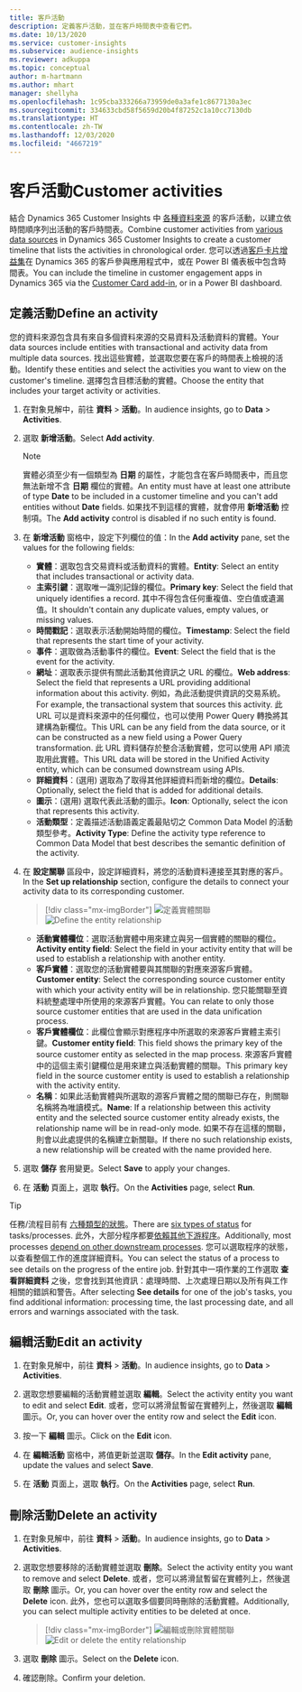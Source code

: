 ```yaml
---
title: 客戶活動
description: 定義客戶活動，並在客戶時間表中查看它們。
ms.date: 10/13/2020
ms.service: customer-insights
ms.subservice: audience-insights
ms.reviewer: adkuppa
ms.topic: conceptual
author: m-hartmann
ms.author: mhart
manager: shellyha
ms.openlocfilehash: 1c95cba333266a73959de0a3afe1c8677130a3ec
ms.sourcegitcommit: 334633cbd58f5659d20b4f87252c1a10cc7130db
ms.translationtype: HT
ms.contentlocale: zh-TW
ms.lasthandoff: 12/03/2020
ms.locfileid: "4667219"
---
```

# <a name="customer-activities"></a><span data-ttu-id="ca864-103">客戶活動</span><span class="sxs-lookup"><span data-stu-id="ca864-103">Customer activities</span></span>

<span data-ttu-id="ca864-104">結合 Dynamics 365 Customer Insights 中 [各種資料來源](data-sources.md) 的客戶活動，以建立依時間順序列出活動的客戶時間表。</span><span class="sxs-lookup"><span data-stu-id="ca864-104">Combine customer activities from [various data sources](data-sources.md) in Dynamics 365 Customer Insights to create a customer timeline that lists the activities in chronological order.</span></span> <span data-ttu-id="ca864-105">您可以透過[客戶卡片增益集](customer-card-add-in.md)在 Dynamics 365 的客戶參與應用程式中，或在 Power BI 儀表板中包含時間表。</span><span class="sxs-lookup"><span data-stu-id="ca864-105">You can include the timeline in customer engagement apps in Dynamics 365 via the [Customer Card add-in](customer-card-add-in.md), or in a Power BI dashboard.</span></span>

## <a name="define-an-activity"></a><span data-ttu-id="ca864-106">定義活動</span><span class="sxs-lookup"><span data-stu-id="ca864-106">Define an activity</span></span>

<span data-ttu-id="ca864-107">您的資料來源包含具有來自多個資料來源的交易資料及活動資料的實體。</span><span class="sxs-lookup"><span data-stu-id="ca864-107">Your data sources include entities with transactional and activity data from multiple data sources.</span></span> <span data-ttu-id="ca864-108">找出這些實體，並選取您要在客戶的時間表上檢視的活動。</span><span class="sxs-lookup"><span data-stu-id="ca864-108">Identify these entities and select the activities you want to view on the customer's timeline.</span></span> <span data-ttu-id="ca864-109">選擇包含目標活動的實體。</span><span class="sxs-lookup"><span data-stu-id="ca864-109">Choose the entity that includes your target activity or activities.</span></span>

1. <span data-ttu-id="ca864-110">在對象見解中，前往 **資料** > **活動**。</span><span class="sxs-lookup"><span data-stu-id="ca864-110">In audience insights, go to **Data** > **Activities**.</span></span>

1. <span data-ttu-id="ca864-111">選取 **新增活動**。</span><span class="sxs-lookup"><span data-stu-id="ca864-111">Select **Add activity**.</span></span>

   > [!NOTE]
   > <span data-ttu-id="ca864-112">實體必須至少有一個類型為 **日期** 的屬性，才能包含在客戶時間表中，而且您無法新增不含 **日期** 欄位的實體。</span><span class="sxs-lookup"><span data-stu-id="ca864-112">An entity must have at least one attribute of type **Date** to be included in a customer timeline and you can't add entities without **Date** fields.</span></span> <span data-ttu-id="ca864-113">如果找不到這樣的實體，就會停用 **新增活動** 控制項。</span><span class="sxs-lookup"><span data-stu-id="ca864-113">The **Add activity** control is disabled if no such entity is found.</span></span>

1. <span data-ttu-id="ca864-114">在 **新增活動** 窗格中，設定下列欄位的值：</span><span class="sxs-lookup"><span data-stu-id="ca864-114">In the **Add activity** pane, set the values for the following fields:</span></span>

   - <span data-ttu-id="ca864-115">**實體**：選取包含交易資料或活動資料的實體。</span><span class="sxs-lookup"><span data-stu-id="ca864-115">**Entity**: Select an entity that includes transactional or activity data.</span></span>
   - <span data-ttu-id="ca864-116">**主索引鍵**：選取唯一識別記錄的欄位。</span><span class="sxs-lookup"><span data-stu-id="ca864-116">**Primary key**: Select the field that uniquely identifies a record.</span></span> <span data-ttu-id="ca864-117">其中不得包含任何重複值、空白值或遺漏值。</span><span class="sxs-lookup"><span data-stu-id="ca864-117">It shouldn't contain any duplicate values, empty values, or missing values.</span></span>
   - <span data-ttu-id="ca864-118">**時間戳記**：選取表示活動開始時間的欄位。</span><span class="sxs-lookup"><span data-stu-id="ca864-118">**Timestamp**: Select the field that represents the start time of your activity.</span></span>
   - <span data-ttu-id="ca864-119">**事件**：選取做為活動事件的欄位。</span><span class="sxs-lookup"><span data-stu-id="ca864-119">**Event**: Select the field that is the event for the activity.</span></span>
   - <span data-ttu-id="ca864-120">**網址**：選取表示提供有關此活動其他資訊之 URL 的欄位。</span><span class="sxs-lookup"><span data-stu-id="ca864-120">**Web address**: Select the field that represents a URL providing additional information about this activity.</span></span> <span data-ttu-id="ca864-121">例如，為此活動提供資訊的交易系統。</span><span class="sxs-lookup"><span data-stu-id="ca864-121">For example, the transactional system that sources this activity.</span></span> <span data-ttu-id="ca864-122">此 URL 可以是資料來源中的任何欄位，也可以使用 Power Query 轉換將其建構為新欄位。</span><span class="sxs-lookup"><span data-stu-id="ca864-122">This URL can be any field from the data source, or it can be constructed as a new field using a Power Query transformation.</span></span> <span data-ttu-id="ca864-123">此 URL 資料儲存於整合活動實體，您可以使用 API 順流取用此實體。</span><span class="sxs-lookup"><span data-stu-id="ca864-123">This URL data will be stored in the Unified Activity entity, which can be consumed downstream using APIs.</span></span>
   - <span data-ttu-id="ca864-124">**詳細資料**：(選用) 選取為了取得其他詳細資料而新增的欄位。</span><span class="sxs-lookup"><span data-stu-id="ca864-124">**Details**: Optionally, select the field that is added for additional details.</span></span>
   - <span data-ttu-id="ca864-125">**圖示**：(選用) 選取代表此活動的圖示。</span><span class="sxs-lookup"><span data-stu-id="ca864-125">**Icon**: Optionally, select the icon that represents this activity.</span></span>
   - <span data-ttu-id="ca864-126">**活動類型**：定義描述活動語義定義最貼切之 Common Data Model 的活動類型參考。</span><span class="sxs-lookup"><span data-stu-id="ca864-126">**Activity Type**: Define the activity type reference to Common Data Model that best describes the semantic definition of the activity.</span></span>

1. <span data-ttu-id="ca864-127">在 **設定關聯** 區段中，設定詳細資料，將您的活動資料連接至其對應的客戶。</span><span class="sxs-lookup"><span data-stu-id="ca864-127">In the **Set up relationship** section, configure the details to connect your activity data to its corresponding customer.</span></span>

   > [!div class="mx-imgBorder"]
   > <span data-ttu-id="ca864-128">![定義實體關聯](media/activities-entities-define.png "定義實體關聯")</span><span class="sxs-lookup"><span data-stu-id="ca864-128">![Define the entity relationship](media/activities-entities-define.png "Define the entity relationship")</span></span>

    - <span data-ttu-id="ca864-129">**活動實體欄位**：選取活動實體中用來建立與另一個實體的關聯的欄位。</span><span class="sxs-lookup"><span data-stu-id="ca864-129">**Activity entity field**: Select the field in your activity entity that will be used to establish a relationship with another entity.</span></span>
    - <span data-ttu-id="ca864-130">**客戶實體**：選取您的活動實體要與其關聯的對應來源客戶實體。</span><span class="sxs-lookup"><span data-stu-id="ca864-130">**Customer entity**: Select the corresponding source customer entity with which your activity entity will be in relationship.</span></span> <span data-ttu-id="ca864-131">您只能關聯至資料統整處理中所使用的來源客戶實體。</span><span class="sxs-lookup"><span data-stu-id="ca864-131">You can relate to only those source customer entities that are used in the data unification process.</span></span>
    - <span data-ttu-id="ca864-132">**客戶實體欄位**：此欄位會顯示對應程序中所選取的來源客戶實體主索引鍵。</span><span class="sxs-lookup"><span data-stu-id="ca864-132">**Customer entity field**: This field shows the primary key of the source customer entity as selected in the map process.</span></span> <span data-ttu-id="ca864-133">來源客戶實體中的這個主索引鍵欄位是用來建立與活動實體的關聯。</span><span class="sxs-lookup"><span data-stu-id="ca864-133">This primary key field in the source customer entity is used to establish a relationship with the activity entity.</span></span>
    - <span data-ttu-id="ca864-134">**名稱**：如果此活動實體與所選取的源客戶實體之間的關聯已存在，則關聯名稱將為唯讀模式。</span><span class="sxs-lookup"><span data-stu-id="ca864-134">**Name**: If a relationship between this activity entity and the selected source customer entity already exists, the relationship name will be in read-only mode.</span></span> <span data-ttu-id="ca864-135">如果不存在這樣的關聯，則會以此處提供的名稱建立新關聯。</span><span class="sxs-lookup"><span data-stu-id="ca864-135">If there no such relationship exists, a new relationship will be created with the name provided here.</span></span>

1. <span data-ttu-id="ca864-136">選取 **儲存** 套用變更。</span><span class="sxs-lookup"><span data-stu-id="ca864-136">Select **Save** to apply your changes.</span></span>

1. <span data-ttu-id="ca864-137">在 **活動** 頁面上，選取 **執行**。</span><span class="sxs-lookup"><span data-stu-id="ca864-137">On the **Activities** page, select **Run**.</span></span>

> [!TIP]
> <span data-ttu-id="ca864-138">任務/流程目前有 [六種類型的狀態](system.md#status-types)。</span><span class="sxs-lookup"><span data-stu-id="ca864-138">There are [six types of status](system.md#status-types) for tasks/processes.</span></span> <span data-ttu-id="ca864-139">此外，大部分程序都要[依賴其他下游程序](system.md#refresh-policies)。</span><span class="sxs-lookup"><span data-stu-id="ca864-139">Additionally, most processes [depend on other downstream processes](system.md#refresh-policies).</span></span> <span data-ttu-id="ca864-140">您可以選取程序的狀態，以查看整個工作的進度詳細資料。</span><span class="sxs-lookup"><span data-stu-id="ca864-140">You can select the status of a process to see details on the progress of the entire job.</span></span> <span data-ttu-id="ca864-141">針對其中一項作業的工作選取 **查看詳細資料** 之後，您會找到其他資訊：處理時間、上次處理日期以及所有與工作相關的錯誤和警告。</span><span class="sxs-lookup"><span data-stu-id="ca864-141">After selecting **See details** for one of the job's tasks, you find additional information: processing time, the last processing date, and all errors and warnings associated with the task.</span></span>

## <a name="edit-an-activity"></a><span data-ttu-id="ca864-142">編輯活動</span><span class="sxs-lookup"><span data-stu-id="ca864-142">Edit an activity</span></span>

1. <span data-ttu-id="ca864-143">在對象見解中，前往 **資料** > **活動**。</span><span class="sxs-lookup"><span data-stu-id="ca864-143">In audience insights, go to **Data** > **Activities**.</span></span>

2. <span data-ttu-id="ca864-144">選取您想要編輯的活動實體並選取 **編輯**。</span><span class="sxs-lookup"><span data-stu-id="ca864-144">Select the activity entity you want to edit and select **Edit**.</span></span> <span data-ttu-id="ca864-145">或者，您可以將滑鼠暫留在實體列上，然後選取 **編輯** 圖示。</span><span class="sxs-lookup"><span data-stu-id="ca864-145">Or, you can hover over the entity row and select the **Edit** icon.</span></span>

3. <span data-ttu-id="ca864-146">按一下 **編輯** 圖示。</span><span class="sxs-lookup"><span data-stu-id="ca864-146">Click on the **Edit** icon.</span></span>

4. <span data-ttu-id="ca864-147">在 **編輯活動** 窗格中，將值更新並選取 **儲存**。</span><span class="sxs-lookup"><span data-stu-id="ca864-147">In the **Edit activity** pane, update the values and select **Save**.</span></span>

5. <span data-ttu-id="ca864-148">在 **活動** 頁面上，選取 **執行**。</span><span class="sxs-lookup"><span data-stu-id="ca864-148">On the **Activities** page, select **Run**.</span></span>

## <a name="delete-an-activity"></a><span data-ttu-id="ca864-149">刪除活動</span><span class="sxs-lookup"><span data-stu-id="ca864-149">Delete an activity</span></span>

1. <span data-ttu-id="ca864-150">在對象見解中，前往 **資料** > **活動**。</span><span class="sxs-lookup"><span data-stu-id="ca864-150">In audience insights, go to **Data** > **Activities**.</span></span>

2. <span data-ttu-id="ca864-151">選取您想要移除的活動實體並選取 **刪除**。</span><span class="sxs-lookup"><span data-stu-id="ca864-151">Select the activity entity you want to remove and select **Delete**.</span></span> <span data-ttu-id="ca864-152">或者，您可以將滑鼠暫留在實體列上，然後選取 **刪除** 圖示。</span><span class="sxs-lookup"><span data-stu-id="ca864-152">Or, you can hover over the entity row and select the **Delete** icon.</span></span> <span data-ttu-id="ca864-153">此外，您也可以選取多個要同時刪除的活動實體。</span><span class="sxs-lookup"><span data-stu-id="ca864-153">Additionally, you can select multiple activity entities to be deleted at once.</span></span>
   > [!div class="mx-imgBorder"]
   > <span data-ttu-id="ca864-154">![編輯或刪除實體關聯](media/activities-entities-edit-delete.png "編輯或刪除實體關聯")</span><span class="sxs-lookup"><span data-stu-id="ca864-154">![Edit or delete the entity relationship](media/activities-entities-edit-delete.png "Edit or delete the entity relationship")</span></span>

3. <span data-ttu-id="ca864-155">選取 **刪除** 圖示。</span><span class="sxs-lookup"><span data-stu-id="ca864-155">Select on the **Delete** icon.</span></span>

4. <span data-ttu-id="ca864-156">確認刪除。</span><span class="sxs-lookup"><span data-stu-id="ca864-156">Confirm your deletion.</span></span>
